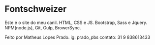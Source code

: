 # Fontschweizer
Este é o site do meu canil.
HTML, CSS e JS.
Bootstrap, Sass e Jquery.
NPM(node.js), Git, Gulp, BrowerSync.

Feito por Matheus Lopes Prado.
ig: prado_pbs
contato: 31 9 838613433
